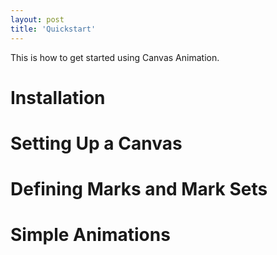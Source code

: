 ```yaml
---
layout: post
title: 'Quickstart'
---
```


This is how to get started using Canvas Animation.

# Installation

# Setting Up a Canvas

# Defining Marks and Mark Sets

# Simple Animations
